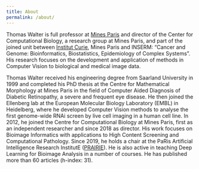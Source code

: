 ```yaml
---
title: About
permalink: /about/
---
```


Thomas Walter is full professor at [Mines Paris](https://www.minesparis.psl.eu) and director of the Center for Computational Biology, a research group at Mines Paris, and part of the joined unit between [Institut Curie](https://institut-curie.org), Mines Paris and INSERM: “Cancer and Genome: Bioinformatics, Biostatistics, Epidemiology of Complex Systems”. His research focuses on the development and application of methods in Computer Vision to biological and medical image data.

Thomas Walter received his engineering degree from Saarland University in 1999 and completed his PhD thesis at the Centre for Mathematical Morphology at Mines Paris in the field of Computer Aided Diagnosis of Diabetic Retinopathy, a severe and frequent eye disease. He then joined the Ellenberg lab at the European Molecular Biology Laboratory (EMBL) in Heidelberg, where he developed Computer Vision methods to analyse the first genome-wide RNAi screen by live cell imaging in a human cell line. In 2012, he joined the Centre for Computational Biology at Mines Paris, first as an independent researcher and since 2018 as director. His work focuses on Bioimage Informatics with applications to High Content Screening and Computational Pathology. Since 2019, he holds a chair at the PaRis Artificial Intelligence Research InstitutE ([PRAIRIE](https://prairie-institute.fr)). He is also active in teaching Deep Learning for Bioimage Analysis in a number of courses. He has published more than 60 articles (h-index: 31). 

